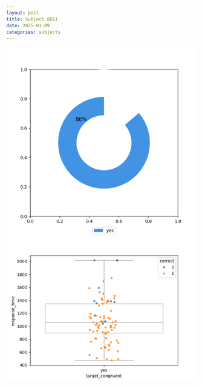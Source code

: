 ```yaml
---
layout: post
title: Subject 8011
date: 2025-01-09
categories: subjects
---
```


![](data/8011/run-29/8011_accuracy_target_congruence.png)
![](data/8011/run-29/8011_rt_congruence.png)
